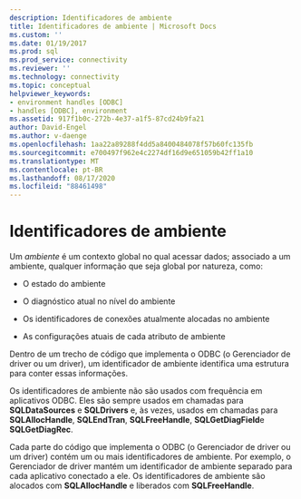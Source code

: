 ```yaml
---
description: Identificadores de ambiente
title: Identificadores de ambiente | Microsoft Docs
ms.custom: ''
ms.date: 01/19/2017
ms.prod: sql
ms.prod_service: connectivity
ms.reviewer: ''
ms.technology: connectivity
ms.topic: conceptual
helpviewer_keywords:
- environment handles [ODBC]
- handles [ODBC], environment
ms.assetid: 917f1b0c-272b-4e37-a1f5-87cd24b9fa21
author: David-Engel
ms.author: v-daenge
ms.openlocfilehash: 1aa22a89288f4dd5a8400484078f57b60fc135fb
ms.sourcegitcommit: e700497f962e4c2274df16d9e651059b42ff1a10
ms.translationtype: MT
ms.contentlocale: pt-BR
ms.lasthandoff: 08/17/2020
ms.locfileid: "88461498"
---
```

# <a name="environment-handles"></a>Identificadores de ambiente
Um *ambiente* é um contexto global no qual acessar dados; associado a um ambiente, qualquer informação que seja global por natureza, como:  
  
-   O estado do ambiente  
  
-   O diagnóstico atual no nível do ambiente  
  
-   Os identificadores de conexões atualmente alocadas no ambiente  
  
-   As configurações atuais de cada atributo de ambiente  
  
 Dentro de um trecho de código que implementa o ODBC (o Gerenciador de driver ou um driver), um identificador de ambiente identifica uma estrutura para conter essas informações.  
  
 Os identificadores de ambiente não são usados com frequência em aplicativos ODBC. Eles são sempre usados em chamadas para **SQLDataSources** e **SQLDrivers** e, às vezes, usados em chamadas para **SQLAllocHandle**, **SQLEndTran**, **SQLFreeHandle**, **SQLGetDiagField**e **SQLGetDiagRec**.  
  
 Cada parte do código que implementa o ODBC (o Gerenciador de driver ou um driver) contém um ou mais identificadores de ambiente. Por exemplo, o Gerenciador de driver mantém um identificador de ambiente separado para cada aplicativo conectado a ele. Os identificadores de ambiente são alocados com **SQLAllocHandle** e liberados com **SQLFreeHandle**.
